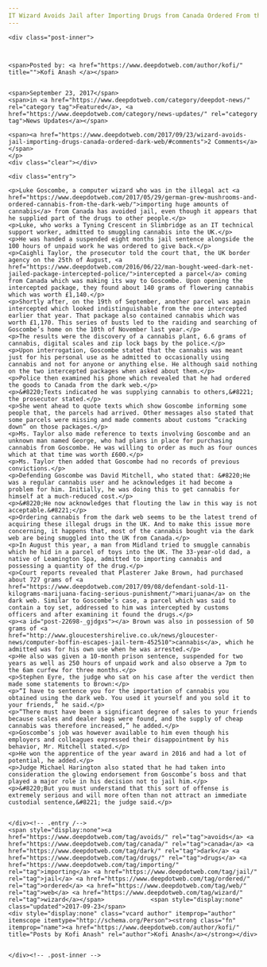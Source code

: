 ```yaml
---
IT Wizard Avoids Jail after Importing Drugs from Canada Ordered From the Dark Web
---
```

<article class="post-listing post-22698 post type-post status-publish format-standard has-post-thumbnail hentry category-deepdot-news category-news-updates tag-avoids tag-canada tag-dark tag-importing tag-jail tag-ordered tag-web tag-wizard">
    
    <div class="post-inner">
    
    
        
    <span>Posted by: <a href="https://www.deepdotweb.com/author/kofi/" title="">Kofi Anash </a></span>
    
    
    <span>September 23, 2017</span>
    <span>in <a href="https://www.deepdotweb.com/category/deepdot-news/" rel="category tag">Featured</a>, <a href="https://www.deepdotweb.com/category/news-updates/" rel="category tag">News Updates</a></span>
    
    <span><a href="https://www.deepdotweb.com/2017/09/23/wizard-avoids-jail-importing-drugs-canada-ordered-dark-web/#comments">2 Comments</a></span>
    </p>
    <div class="clear"></div>
    
    <div class="entry">
    
    <p>Luke Goscombe, a computer wizard who was in the illegal act <a href="https://www.deepdotweb.com/2017/05/29/german-grew-mushrooms-and-ordered-cannabis-from-the-dark-web/">importing huge amounts of cannabis</a> from Canada has avoided jail, even though it appears that he supplied part of the drugs to other people.</p>
    <p>Luke, who works a Tyning Crescent in Slimbridge as an IT technical support worker, admitted to smuggling cannabis into the UK.</p>
    <p>He was handed a suspended eight months jail sentence alongside the 100 hours of unpaid work he was ordered to give back.</p>
    <p>Caighli Taylor, the prosecutor told the court that, the UK border agency on the 25th of August, <a href="https://www.deepdotweb.com/2016/06/22/man-bought-weed-dark-net-jailed-package-intercepted-police/">intercepted a parcel</a> coming from Canada which was making its way to Goscombe. Upon opening the intercepted package, they found about 140 grams of flowering cannabis which was worth £1,140.</p>
    <p>Shortly after, on the 19th of September, another parcel was again intercepted which looked indistinguishable from the one intercepted earlier that year. That package also contained cannabis which was worth £1,170. This series of busts led to the raiding and searching of Goscombe’s home on the 10th of November last year.</p>
    <p>The results were the discovery of a cannabis plant, 6.6 grams of cannabis, digital scales and zip lock bags by the police.</p>
    <p>Upon interrogation, Goscombe stated that the cannabis was meant just for his personal use as he admitted to occasionally using cannabis and not for anyone or anything else. He although said nothing on the two intercepted packages when asked about them.</p>
    <p>Police then examined his phone which revealed that he had ordered the goods to Canada from the dark web.</p>
    <p>&#8220;Texts indicated he was supplying cannabis to others,&#8221; the prosecutor stated.</p>
    <p>She went ahead to quote texts which show Goscombe informing some people that, the parcels had arrived. Other messages also stated that some parcels were missing and made comments about customs “cracking down” on those packages.</p>
    <p>Ms. Taylor also made reference to texts involving Goscombe and an unknown man named George, who had plans in place for purchasing cannabis from Goscombe. He was willing to order as much as four ounces which at that time was worth £600.</p>
    <p>Ms. Taylor then added that Goscombe had no records of previous convictions.</p>
    <p>Defending Goscombe was David Mitchell, who stated that: &#8220;He was a regular cannabis user and he acknowledges it had become a problem for him. Initially, he was doing this to get cannabis for himself at a much-reduced cost.</p>
    <p>&#8220;He now acknowledges that flouting the law in this way is not acceptable.&#8221;</p>
    <p>Ordering cannabis from the dark web seems to be the latest trend of acquiring these illegal drugs in the UK. And to make this issue more concerning, it happens that, most of the cannabis bought via the dark web are being smuggled into the UK from Canada.</p>
    <p>In August this year, a man from Midland tried to smuggle cannabis which he hid in a parcel of toys into the UK. The 33-year-old dad, a native of Leamington Spa, admitted to importing cannabis and possessing a quantity of the drug.</p>
    <p>Court reports revealed that Plasterer Jake Brown, had purchased about 727 grams of <a href="https://www.deepdotweb.com/2017/09/08/defendant-sold-11-kilograms-marijuana-facing-serious-punishment/">marijuana</a> on the dark web. Similar to Goscombe’s case, a parcel which was said to contain a toy set, addressed to him was intercepted by customs officers and after examining it found the drugs.</p>
    <p><a id="post-22698-_gjdgxs"></a> Brown was also in possession of 50 grams of <a href="http://www.gloucestershirelive.co.uk/news/gloucester-news/computer-boffin-escapes-jail-term-452510">cannabis</a>, which he admitted was for his own use when he was arrested.</p>
    <p>He also was given a 10-month prison sentence, suspended for two years as well as 250 hours of unpaid work and also observe a 7pm to the 6am curfew for three months.</p>
    <p>Stephen Eyre, the judge who sat on his case after the verdict then made some statements to Brown:</p>
    <p>“I have to sentence you for the importation of cannabis you obtained using the dark web. You used it yourself and you sold it to your friends,” he said.</p>
    <p>“There must have been a significant degree of sales to your friends because scales and dealer bags were found, and the supply of cheap cannabis was therefore increased,” he added.</p>
    <p>Goscombe’s job was however available to him even though his employers and colleagues expressed their disappointment by his behavior, Mr. Mitchell stated.</p>
    <p>He won the apprentice of the year award in 2016 and had a lot of potential, he added.</p>
    <p>Judge Michael Harington also stated that he had taken into consideration the glowing endorsement from Goscombe’s boss and that played a major role in his decision not to jail him.</p>
    <p>&#8220;But you must understand that this sort of offense is extremely serious and will more often than not attract an immediate custodial sentence,&#8221; the judge said.</p>
    
    
    </div><!-- .entry /-->
    <span style="display:none"><a href="https://www.deepdotweb.com/tag/avoids/" rel="tag">avoids</a> <a href="https://www.deepdotweb.com/tag/canada/" rel="tag">canada</a> <a href="https://www.deepdotweb.com/tag/dark/" rel="tag">dark</a> <a href="https://www.deepdotweb.com/tag/drugs/" rel="tag">drugs</a> <a href="https://www.deepdotweb.com/tag/importing/" rel="tag">importing</a> <a href="https://www.deepdotweb.com/tag/jail/" rel="tag">jail</a> <a href="https://www.deepdotweb.com/tag/ordered/" rel="tag">ordered</a> <a href="https://www.deepdotweb.com/tag/web/" rel="tag">web</a> <a href="https://www.deepdotweb.com/tag/wizard/" rel="tag">wizard</a></span>				<span style="display:none" class="updated">2017-09-23</span>
    <div style="display:none" class="vcard author" itemprop="author" itemscope itemtype="http://schema.org/Person"><strong class="fn" itemprop="name"><a href="https://www.deepdotweb.com/author/kofi/" title="Posts by Kofi Anash" rel="author">Kofi Anash</a></strong></div>
    
    
    </div><!-- .post-inner -->
</article><!-- .post-listing -->


